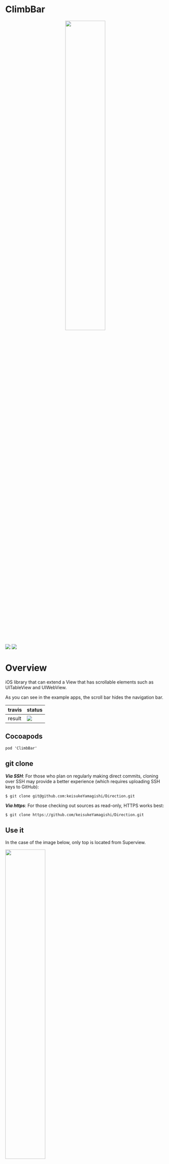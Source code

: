 # ClimbBar
<p align="center">
<img src="https://github.com/keisukeYamagishi/ClimbBar/blob/master/doc/climbBarlog.png" width="50%" height="50%">

[![](https://img.shields.io/apm/l/vim-mode.svg)](https://github.com/keisukeYamagishi/Direction/blob/master/LICENSE)
[![](https://img.shields.io/badge/twitter-brew__0__O-blue.svg)](https://twitter.com/brew_0_O)

</p>

# Overview

iOS library that can extend a View that has scrollable elements such as UITableView and UIWebView.

As you can see in the example apps, the scroll bar hides the navigation bar.

|travis| status |
|:----|:------|
|result|![](https://travis-ci.org/keisukeYamagishi/ClimbBar.svg?branch=master)|

## Cocoapods

```
pod 'ClimbBar'
```

## git clone

***Via SSH***: For those who plan on regularly making direct commits, cloning over SSH may provide a better experience (which requires uploading SSH keys to GitHub):

```
$ git clone git@github.com:keisukeYamagishi/Direction.git
```
***Via https***: For those checking out sources as read-only, HTTPS works best:

```
$ git clone https://github.com/keisukeYamagishi/Direction.git
```

## Use it 

In the case of the image below, only top is located from Superview.

<img src="https://github.com/keisukeYamagishi/ClimbBar/blob/master/doc/climbbar_tutorial.png" width="50%" height="50%">

You can see the example apps

UITableView's frame
x: 0,
y: 0,
width: self.view.frame.size.width,
height: self.view.frame.size.height

It has become.

On top of that is the NavigationBar.

Set the cover range to Configuration.

It moves in synchronization with the scroll value.

## Sample code

```Swift
override func viewDidLoad() {
        super.viewDidLoad()
        self.tableView.dataSource = self
       
        let conf = Configuration(range: UIApplication.shared.statusBarFrame.height..<UIApplication.shared.statusBarFrame.height + (self.navigationController?.navigationBar.frame.size.height)!)
        
        self.title = "ViewController"
        
        self.climbBar = ClimbBar(configurations: conf,
                                 scrollable: self.tableView,
                                 state: { (state) in
                                    self.navigationController!.setAlpha(alpha: CGFloat(state.alpha))
                                    self.navigationController?.navigationBar.frame = CGRect(x: 0,
                                                                                            y: state.originY,
                                                                                            width: self.view.frame.size.width,
                                                                                            height: 44)
        })
    }

```

